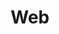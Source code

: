 ---
title: "Web"
weight: 8
links:
- title: "Favicon Generator"
  link: "https://realfavicongenerator.net"
- title: "Modern Javascript: Everything you missed over the last 10 years"
  link: "https://turriate.com/articles/modern-javascript-everything-you-missed-over-10-years"
- title: "Beautiful CSS box-shadow examples"
  link: "https://getcssscan.com/css-box-shadow-examples"
- title: "Over 1900 pixel-perfect icons for web design"
  link: "https://tabler-icons.io"
- title: "RSS Feed Best Practises"
  link: "https://kevincox.ca/2022/05/06/rss-feed-best-practices/"
- title: "The Open Graph protocol"
  link: "https://ogp.me"
- title: "No-Class CSS Frameworks"
  link: "https://css-tricks.com/no-class-css-frameworks/"
- title: "Cache your CORS"
  link: "https://httptoolkit.tech/blog/cache-your-cors/"
- title: "Layout Breakouts with CSS Grid"
  link: "https://ryanmulligan.dev/blog/layout-breakouts/"
- title: "Unicode tools"
  link: "https://qwerty.dev"
- title: "A Practical Guide to CSS Media Queries"
  link: "https://stackdiary.com/css-media-queries/"
---